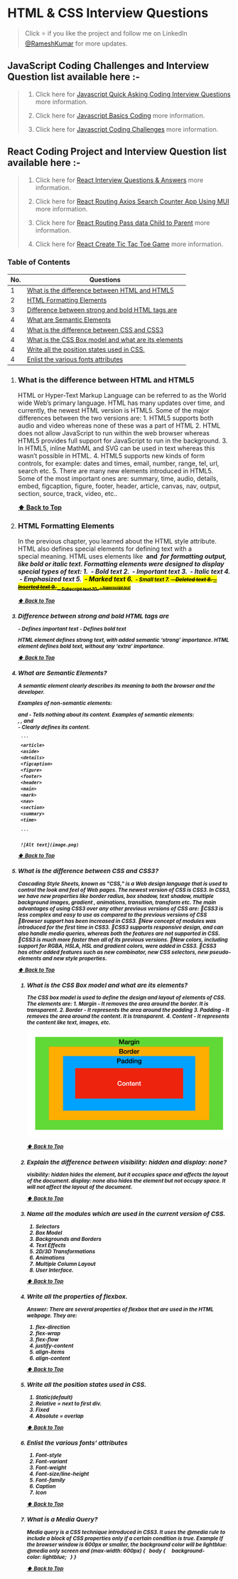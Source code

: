 # HTML & CSS Interview Questions

   > Click :star: if you like the project and follow me on LinkedIn [@RameshKumar](https://www.linkedin.com/in/ramesh-kumar-choudhary/) for more updates.


   ## JavaScript Coding Challenges and Interview Question list available here :-

   >1. Click here for [Javascript Quick Asking Coding Interview Questions](https://github.com/rseetech/javascript-quick-coding-interview-questions) more information.
   >  
   >2. Click here for [Javascript Basics Coding](https://github.com/rseetech/javascript-basics) more information.
   >  
   >3. Click here for [Javascript Coding Challenges](https://github.com/rseetech/javascript-coding-challenges) more information.


   ## React Coding Project and Interview Question list available here :-

   >1. Click here for [React Interview Questions & Answers](https://github.com/rseetech/React-interview-questions) more information.
   >
   >2. Click here for [React Routing Axios Search Counter App Using MUI](https://github.com/rseetech/react-routing-axios-search-counter-app-using-mui) more information.
   >
   >3. Click here for [React Routing Pass data Child to Parent](https://github.com/rseetech/react-router-axios-pass-data-child-to-parent) more information.
   >
   >4. Click here for [React Create Tic Tac Toe Game](https://github.com/rseetech/react-create-tic-tac-toe-game) more information.

### Table of Contents

| No. | Questions                                                                              |
| --- | -------------------------------------------------------------------------------------------------------------------------------------------------------------------------------------------------------------- |
| 1   | [What is the difference between HTML and HTML5](#what-is-the-difference-between-html-and-html5)   |
| 2   | [HTML Formatting Elements](#html-formatting-elements)    |
| 3   | [Difference between strong and bold HTML tags are](#difference-between-strong-and-bold-html-tags-are)|
| 4   | [What are Semantic Elements](#what-are-semantic-elements)            
| 4   | [What is the difference between CSS and CSS3](#what-are-semantic-elements)            
| 4   | [What is the CSS Box model and what are its elements](#what-are-semantic-elements)            
| 4   | [Write all the position states used in CSS.](#what-are-semantic-elements)            
| 4   | [Enlist the various fonts attributes](#what-are-semantic-elements)            

1. ###  What is the difference between HTML and HTML5

    HTML or Hyper-Text Markup Language can be referred to as the World wide Web’s primary language. HTML has  many updates over time, and currently, the newest HTML version is HTML5. Some of the major differences between the two versions are:
        1. HTML5 supports both audio and video whereas none of these was a part of HTML
        2. HTML does not allow JavaScript to run within the web browser whereas HTML5 provides full support for JavaScript to run in the background.
        3. In HTML5, inline MathML and SVG can be used in text whereas this wasn’t possible in HTML.
        4. HTML5 supports new kinds of form controls, for example: dates and times, email, number, range, tel, url, search etc.
        5. There are many new elements introduced in HTML5. Some of the most important ones are: summary, time, audio, details, embed, figcaption, figure, footer, header, article, canvas, nav, output, section, source, track, video, etc..

    **[⬆ Back to Top](#table-of-contents)**

2. ### HTML Formatting Elements

    In the previous chapter, you learned about the HTML style attribute.
    HTML also defines special elements for defining text with a special meaning.
    HTML uses elements like <b> and <i> for formatting output, like bold or italic text.
        Formatting elements were designed to display special types of text:
        1. <b> - Bold text
        2. <strong> - Important text
        3. <i> - Italic text
        4. <em> - Emphasized text
        5. <mark> - Marked text
        6. <small> - Small text
        7. <del> - Deleted text
        8. <ins> - Inserted text
        9. <sub> - Subscript text
        10. <sup> - Superscript text

    **[⬆ Back to Top](#table-of-contents)**

3. ### Difference between strong and bold HTML tags are

    <strong>  - Defines important text
    <b>	    - Defines bold text

    HTML <strong> element defines strong text, with added semantic ‘strong’ importance.
    HTML <b> element defines bold text, without any ‘extra’ importance.

    **[⬆ Back to Top](#table-of-contents)**

4. ### What are Semantic Elements?

    A semantic element clearly describes its meaning to both the browser and the developer.

    Examples of non-semantic elements: <div> and <span> - Tells nothing about its content.
    Examples of semantic elements: <form>, <table>, and <article> - Clearly defines its content.
    
        ```
        <article>
        <aside>
        <details>
        <figcaption>
        <figure>
        <footer>
        <header>
        <main>
        <mark>
        <nav>
        <section>
        <summary>
        <time>

        ```

        ![Alt text](image.png)

    **[⬆ Back to Top](#table-of-contents)**

1. ### What is the difference between CSS and CSS3?

Cascading Style Sheets, known as "CSS," is a Web design language that is used to control the look and feel of Web pages. The newest version of CSS is CSS3.
In CSS3, we have new properties like border radius, box shadow, text shadow, multiple background images, gradient , animations, transition, transform etc.
The main advantages of using CSS3 over any other previous versions of CSS are:
CSS3 is less complex and easy to use as compared to the previous versions of CSS
Browser support has been increased in CSS3.
New concept of modules was introduced for the first time in CSS3.
CSS3 supports responsive design, and can also handle media queries, whereas both the features are not supported in CSS.
CSS3 is much more faster then all of its previous versions.
New colors, including support for RGBA, HSLA, HSL and gradient colors, were added in CSS3.
CSS3 has other added features such as new combinator, new CSS selectors, new pseudo- elements and new style properties.


**[⬆ Back to Top](#table-of-contents)**

1. ### What is the CSS Box model and what are its elements?

    The CSS box model is used to define the design and layout of elements of CSS.
    The elements are:
        1. Margin - It removes the area around the border. It is transparent.
        2. Border - It represents the area around the padding
        3. Padding - It removes the area around the content. It is transparent.
        4. Content - It represents the content like text, images, etc.

    ![Alt text](image-1.png)
    
    **[⬆ Back to Top](#table-of-contents)**

1. ### Explain the difference between visibility: hidden and display: none?

    **visibility:** hidden hides the element, but it occupies space and affects the layout of the document.
    **display:** none also hides the element but not occupy space. It will not affect the layout of the document.

    **[⬆ Back to Top](#table-of-contents)**

1. ### Name all the modules which are used in the current version of CSS.

    1. Selectors
    2. Box Model
    3. Backgrounds and Borders
    4. Text Effects
    5. 2D/3D Transformations
    6. Animations
    7. Multiple Column Layout
    8. User Interface.

    **[⬆ Back to Top](#table-of-contents)**

1. ### Write all the properties of flexbox.

    Answer: There are several properties of flexbox that are used in the HTML webpage.
    They are:
    1. flex-direction
    2. flex-wrap
    3. flex-flow
    4. justify-content
    5. align-items
    6. align-content

    **[⬆ Back to Top](#table-of-contents)**

1. ### Write all the position states used in CSS.

    1. Static(default)
    2. Relative = next to first div.
    3. Fixed
    4. Absolute = overlap 

    **[⬆ Back to Top](#table-of-contents)**

1. ### Enlist the various fonts’ attributes

    1. Font-style
    2. Font-variant
    3. Font-weight
    4. Font-size/line-height
    5. Font-family
    6. Caption
    7. Icon

    **[⬆ Back to Top](#table-of-contents)**

2. ### What is a Media Query?

    Media query is a CSS technique introduced in CSS3.
    It uses the @media rule to include a block of CSS properties only if a certain condition is true.
    Example
    If the browser window is 600px or smaller, the background color will be lightblue:
    @media only screen and (max-width: 600px) {
      body {
        background-color: lightblue;
      }
    }

    **[⬆ Back to Top](#table-of-contents)**
